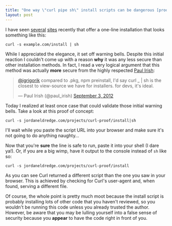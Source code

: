 ```yaml
---
title: "One way \"curl pipe sh\" install scripts can be dangerous [proof of concept]"
layout: post
---
```


I have seen [several](http://pow.cx/) [sites](http://getcomposer.org/download/) recently that
offer a one-line installation that looks something like this:

    curl -s example.com/install | sh

While I appreciated the elegance, it set off warning bells. Despite this
initial reaction I couldn't come up with a reason **why** it was any less
secure than other installation methods. In fact, I read a very logical argument
that this method was actually **more** secure from the highly respected [Paul
Irish](http://paulirish.com/):

<blockquote class="twitter-tweet" width="500"><p><a
href="https://twitter.com/igrigorik">@igrigorik</a> compared to .pkg, npm
preinstall, I&#39;d say curl _ | sh is the closest to view-source we have for
installers. for devs, it&#39;s ideal.</p> <p>&mdash; Paul Irish (@paul_irish)
<a href="https://twitter.com/paul_irish/statuses/242665829659979776">September
3, 2012</a></p></blockquote> <script async
src="//platform.twitter.com/widgets.js" charset="utf-8"></script>

Today I realized at least once case that could validate those initial warning
bells. Take a look at this proof of concept:

    curl -s jordaneldredge.com/projects/curl-proof/install|sh

I'll wait while you paste the script URL into your browser and make sure it's
not going to do anything naughty&#8230;

Now that you're **sure** the line is safe to run, paste it into your shell (I
dare ya!). Or, if you are a big wimp, have it output to the console instead of
`sh` like so:

    curl -s jordaneldredge.com/projects/curl-proof/install

As you can see Curl returned a different script than the one you saw in your
browser. This is achieved by checking for Curl's user-agent and, when found,
serving a different file.

Of course, the whole point is pretty much moot because the install script is
probably installing lots of other code that you haven't reviewed, so you
wouldn't be running this code unless you already trusted the author.  However,
be aware that you may be lulling yourself into a false sense of security
because you **appear** to have the code right in front of you.

